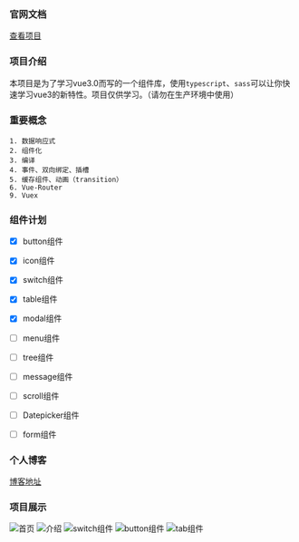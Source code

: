### 官网文档
[查看项目](http://elegant.dreamlist.cn)
### 项目介绍

本项目是为了学习vue3.0而写的一个组件库，使用`typescript`、`sass`可以让你快速学习vue3的新特性。项目仅供学习。（请勿在生产环境中使用）

### 重要概念

    1. 数据响应式
    2. 组件化
    3. 编译
    4. 事件、双向绑定、插槽
    5. 缓存组件、动画（transition）
    6. Vue-Router
    9. Vuex

### 组件计划

- [x] button组件
- [x] icon组件
- [x] switch组件
- [x] table组件
- [x] modal组件
- [ ] menu组件
- [ ] tree组件
- [ ] message组件
- [ ] scroll组件
- [ ] Datepicker组件
- [ ] form组件


### 个人博客

[博客地址](https://www.zhuyunfeng.com)


### 项目展示
![首页](http://wangfan.store/static/doc3.png)
![介绍](http://wangfan.store/static/doc4.png)
![switch组件](http://wangfan.store/static/doc5.png)
![button组件](http://wangfan.store/static/doc6.png)
![tab组件](http://wangfan.store/static/doc7.png)


